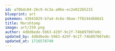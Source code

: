 ```yaml
---
id: a70bdc04-26c9-4c3a-a06e-ec2e02265215
blueprint: art
pokemon: 43043029-b7a4-4c6e-9bae-7f8244d686d1
title: Marshtomp
image: art/259.png
author: 4d8d6ede-5963-429f-9c2f-74b897007e0c
updated_by: 4d8d6ede-5963-429f-9c2f-74b897007e0c
updated_at: 1716578749
---
```

